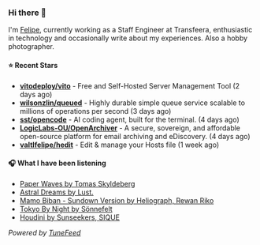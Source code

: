 ### Hi there 👋

I'm [Felipe](https://felipevm.com), currently working as a Staff Engineer at Transfeera, enthusiastic in technology and occasionally write about my experiences. Also a hobby photographer.

#### ⭐ Recent Stars
- **[vitodeploy/vito](https://github.com/vitodeploy/vito)** - Free and Self-Hosted  Server Management Tool (2 days ago)
- **[wilsonzlin/queued](https://github.com/wilsonzlin/queued)** - Highly durable simple queue service scalable to millions of operations per second (3 days ago)
- **[sst/opencode](https://github.com/sst/opencode)** - AI coding agent, built for the terminal. (4 days ago)
- **[LogicLabs-OU/OpenArchiver](https://github.com/LogicLabs-OU/OpenArchiver)** - A secure, sovereign, and affordable open-source platform for email archiving and eDiscovery. (4 days ago)
- **[valtlfelipe/hedit](https://github.com/valtlfelipe/hedit)** - Edit &amp; manage your Hosts file (1 week ago)

#### 🎧 What I have been listening
- [Paper Waves by Tomas Skyldeberg](https://open.spotify.com/track/4ws7lnRvQOcBWSC2EAan8t)
- [Astral Dreams by Lust.](https://open.spotify.com/track/7GdUZ8JK8MAdTp5zFvb0RI)
- [Mamo Biban - Sundown Version by Heliograph, Rewan Riko](https://open.spotify.com/track/6b7bMp0FrbMF5turygkXC9)
- [Tokyo By Night by Sönnefelt](https://open.spotify.com/track/21xyUSfnJjlXmbZUfweHtI)
- [Houdini by Sunseekers, SIQUE](https://open.spotify.com/track/7yeJkhNsPTotVZeDpSu9L5)

_Powered by [TuneFeed](https://tunefeed.app?ref=github.com)_
